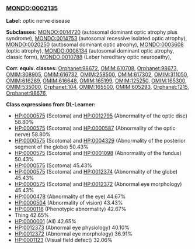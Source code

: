 
### [MONDO:0002135](http://purl.obolibrary.org/obo/MONDO_0002135)
**Label:** optic nerve disease

**Subclasses:** [MONDO:0014720](http://purl.obolibrary.org/obo/MONDO_0014720) (autosomal dominant optic atrophy plus syndrome), [MONDO:0014753](http://purl.obolibrary.org/obo/MONDO_0014753) (autosomal recessive isolated optic atrophy), [MONDO:0020250](http://purl.obolibrary.org/obo/MONDO_0020250) (autosomal dominant optic atrophy), [MONDO:0003608](http://purl.obolibrary.org/obo/MONDO_0003608) (optic atrophy), [MONDO:0008134](http://purl.obolibrary.org/obo/MONDO_0008134) (autosomal dominant optic atrophy, classic form), [MONDO:0010788](http://purl.obolibrary.org/obo/MONDO_0010788) (Leber hereditary optic neuropathy), 

**Corr. equiv. classes:** [Orphanet:98672](http://www.orpha.net/ORDO/Orphanet_98672), [OMIM:610708](http://purl.obolibrary.org/obo/OMIM_610708), [Orphanet:98673](http://www.orpha.net/ORDO/Orphanet_98673), [OMIM:308905](http://purl.obolibrary.org/obo/OMIM_308905), [OMIM:616732](http://purl.obolibrary.org/obo/OMIM_616732), [OMIM:258500](http://purl.obolibrary.org/obo/OMIM_258500), [OMIM:617302](http://purl.obolibrary.org/obo/OMIM_617302), [OMIM:311050](http://purl.obolibrary.org/obo/OMIM_311050), [OMIM:616289](http://purl.obolibrary.org/obo/OMIM_616289), [OMIM:616648](http://purl.obolibrary.org/obo/OMIM_616648), [OMIM:165199](http://purl.obolibrary.org/obo/OMIM_165199), [OMIM:125250](http://purl.obolibrary.org/obo/OMIM_125250), [OMIM:165300](http://purl.obolibrary.org/obo/OMIM_165300), [OMIM:535000](http://purl.obolibrary.org/obo/OMIM_535000), [Orphanet:104](http://www.orpha.net/ORDO/Orphanet_104), [OMIM:165500](http://purl.obolibrary.org/obo/OMIM_165500), [OMIM:605293](http://purl.obolibrary.org/obo/OMIM_605293), [Orphanet:1215](http://www.orpha.net/ORDO/Orphanet_1215), [Orphanet:98676](http://www.orpha.net/ORDO/Orphanet_98676), 

**Class expressions from DL-Learner:**

- [HP:0000575](http://purl.obolibrary.org/obo/HP_0000575) (Scotoma) and [HP:0012795](http://purl.obolibrary.org/obo/HP_0012795) (Abnormality of the optic disc) 58.80%
- [HP:0000575](http://purl.obolibrary.org/obo/HP_0000575) (Scotoma) and [HP:0000587](http://purl.obolibrary.org/obo/HP_0000587) (Abnormality of the optic nerve) 58.80%
- [HP:0000575](http://purl.obolibrary.org/obo/HP_0000575) (Scotoma) and [HP:0004329](http://purl.obolibrary.org/obo/HP_0004329) (Abnormality of the posterior segment of the globe) 50.43%
- [HP:0000575](http://purl.obolibrary.org/obo/HP_0000575) (Scotoma) and [HP:0001098](http://purl.obolibrary.org/obo/HP_0001098) (Abnormality of the fundus) 50.43%
- [HP:0000575](http://purl.obolibrary.org/obo/HP_0000575) (Scotoma) 45.43%
- [HP:0000575](http://purl.obolibrary.org/obo/HP_0000575) (Scotoma) and [HP:0012374](http://purl.obolibrary.org/obo/HP_0012374) (Abnormality of the globe) 45.43%
- [HP:0000575](http://purl.obolibrary.org/obo/HP_0000575) (Scotoma) and [HP:0012372](http://purl.obolibrary.org/obo/HP_0012372) (Abnormal eye morphology) 45.43%
- [HP:0000478](http://purl.obolibrary.org/obo/HP_0000478) (Abnormality of the eye) 44.67%
- [HP:0000504](http://purl.obolibrary.org/obo/HP_0000504) (Abnormality of vision) 43.43%
- [HP:0000118](http://purl.obolibrary.org/obo/HP_0000118) (Phenotypic abnormality) 42.67%
- Thing 42.65%
- [HP:0000001](http://purl.obolibrary.org/obo/HP_0000001) (All) 42.65%
- [HP:0012373](http://purl.obolibrary.org/obo/HP_0012373) (Abnormal eye physiology) 40.10%
- [HP:0012372](http://purl.obolibrary.org/obo/HP_0012372) (Abnormal eye morphology) 36.91%
- [HP:0001123](http://purl.obolibrary.org/obo/HP_0001123) (Visual field defect) 32.06%


